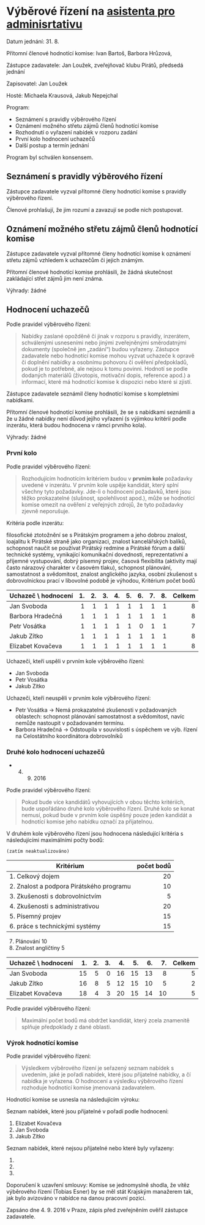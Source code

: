# Výběrové řízení na [asistenta pro adminisrtativu](https://github.com/pirati-cz/KlubPraha/tree/master/vyberka/asistent-pro-administrativu )

Datum jednání: 31. 8. 

Přítomní členové hodnotící komise: Ivan Bartoš, Barbora Hrůzová,

Zástupce zadavatele: Jan Loužek, zveřejňovač klubu Pirátů, předsedá jednání

Zapisovatel: Jan Loužek

Hosté: Michaela Krausová, Jakub Nepejchal

Program:

* Seznámení s pravidly výběrového řízení
* Oznámení možného střetu zájmů členů hodnotící komise
* Rozhodnutí o vyřazení nabídek v rozporu zadání
* První kolo hodnocení uchazečů
* Další postup a termín jednání

Program byl schválen konsensem.

## Seznámení s pravidly výběrového řízení

Zástupce zadavatele vyzval přítomné členy hodnotící komise s pravidly výběrového řízení. 

Členové prohlašují, že jim rozumí a zavazují se podle nich postupovat.

## Oznámení možného střetu zájmů členů hodnotící komise

Zástupce zadavatele vyzval přítomné členy hodnotící komise k oznámení střetu zájmů vzhledem k uchazečům či jejich známým. 

Přítomní členové hodnotící komise prohlásili, že žádná skutečnost zakládající střet zájmů jim není známa.

Výhrady: žádné

## Hodnocení uchazečů

Podle pravidel výběrového řízení:

> Nabídky zaslané opožděně či jinak v rozporu s pravidly, inzerátem, schválenými usneseními nebo jinými zveřejněnými směrodatnými dokumenty (společně jen „zadání“) budou vyřazeny. Zástupce zadavatele nebo hodnotící komise mohou vyzvat uchazeče k opravě či doplnění nabídky a osobnímu pohovoru či ověření předpokladů, pokud je to potřebné, ale nejsou k tomu povinni. Hodnotí se podle dodaných materiálů (životopis, motivační dopis, reference apod.) a informací, které má hodnotící komise k dispozici nebo které si zjistí.

Zástupce zadavatele seznámil členy hodnotící komise s kompletními nabídkami.

Přítomní členové hodnotící komise prohlásili, že se s nabídkami seznámili a že u žádné nabídky není důvod jejího vyřazení (s výjimkou kritérií podle inzerátu, která budou hodnocena v rámci prvního kola).

Výhrady: žádné

### První kolo

Podle pravidel výběrového řízení:

> Rozhodujícím hodnotícím kritériem budou v **prvním kole** požadavky uvedené v inzerátu. V prvním kole uspěje kandidát, který splní všechny tyto požadavky. Jde-li o hodnocení požadavků, které jsou těžko prokazatelné (slušnost, spolehlivost apod.), může se hodnotící komise omezit na ověření z veřejných zdrojů, že tyto požadavky zjevně neporušuje.

Kritéria podle inzerátu:
    
filosofické ztotožnění se s Pirátským programem a jeho dobrou znalost, loajalitu k Pirátské straně jako organizaci,
znalost kancelářských balíků, schopnost naučit se používat Pirátský redmine a Pirátské fórum a další technické systémy,
vynikající komunikační dovednosti, reprezentativní a příjemné vystupování,
dobrý písemný projev,
časová flexibilita (aktivity mají často nárazový charakter v časovém tlaku),
schopnost plánování, samostatnost a svědomitost,
znalost anglického jazyka,
osobní zkušenost s dobrovolnickou prací v libovolné podobě je výhodou,
Kritérium počet bodů

Uchazeč \ hodnocení | 1. | 2. | 3. | 4. | 5. | 6. | 7. | 8. | Celkem
------------------- | --: | --: | --: | --: | --: | --: | --: | --:| --:|
Jan Svoboda| 1 | 1 | 1 | 1 | 1 | 1 | 1 | 1 |  8
Barbora Hradečná| 1 | 1 | 1 | 1 | 1 | 1 | 1 | 1 | 8
Petr Vosátka| 1 | 1 | 1 | 1 | 1 | 0 | 1 | 1 | 7
Jakub Zítko| 1 | 1 | 1 | 1 | 1 | 1 | 1 | 1 | 8
Elizabet Kovačeva | 1 | 1 | 1 | 1 | 1 | 1 | 1 | 1 | 8

Uchazeči, kteří uspěli v prvním kole výběrového řízení:

* Jan Svoboda
* Petr Vosátka
* Jakub Zítko

Uchazeči, kteří neuspěli v prvním kole výběrového řízení:

* Petr Vosátka → Nemá prokazatelné zkušenosti v požadovaných oblastech: schopnost plánování samostatnost a svědomitost, navíc nemůže nastoupit v požadovaném termínu. 
* Barbora Hradečná → Odstoupila v souvislosti s úspěchem ve výb. řízení na Celostátního koordinátora dobrovolníků

### Druhé kolo hodnocení uchazečů

* 4. 9. 2016

Podle pravidel výběrového řízení:

> Pokud bude více kandidátů vyhovujících v obou těchto kritériích, bude uspořádáno druhé kolo výběrového řízení. Druhé kolo se konat nemusí, pokud bude v prvním kole úspěšný pouze jeden kandidát a hodnotící komise jeho nabídku označí za přijatelnou. 

V druhém kole výběrového řízení jsou hodnocena následující kritéria s následujícími maximálními počty bodů:
    
    (zatím neaktualizováno)

Kritérium | počet bodů
--------- | ---------:
1. Celkový dojem | 20
2. Znalost a podpora Pirátského programu | 10
3. Zkušenosti s dobrovolnictvím | 5
4. Zkušenosti s administrativou | 20
5. Písemný projev | 15
6. práce s technickými systémy | 15
7. Plánování 10
8. Znalost angličtiny 5


Uchazeč \ hodnocení |  1. |  2. |  3. |  4. |  5. | 6. | 7. | Celkem
------------------- | --: | --: | --: | --: | --: | --: | --: | ---:
Jan Svoboda  | 15 | 5 | 0 | 16 | 15 | 13 | 8 | 5 | 77
Jakub Zítko | 16 | 8 | 5 | 12 | 15 | 10 | 5 | 2 | 73
Elizabet Kovačeva | 18 | 4 | 3 | 20 | 15 | 14 | 10 | 5 | 89

Podle pravidel výběrového řízení:

> Maximální počet bodů má obdržet kandidát, který zcela znamenitě splňuje předpoklady z dané oblasti. 

### Výrok hodnotící komise

Podle pravidel výběrového řízení:

> Výsledkem výběrového řízení je seřazený seznam nabídek s uvedením, jaké je pořadí nabídek, které jsou přijatelné nabídky, a čí nabídka je vyřazena. O hodnocení a výsledku výběrového řízení rozhoduje hodnotící komise jmenovaná zadavatelem. 

Hodnotící komise se usnesla na následujícím výroku:

Seznam nabídek, které jsou přijatelné v pořadí podle hodnocení:

1. Elizabet Kovačeva
2. Jan Svoboda
3. Jakub Zítko

Seznam nabídek, které nejsou přijatelné nebo které byly vyřazeny:

1. 
2. 
3. 

Doporučení k uzavření smlouvy: Komise se jednomyslně shodla, že vítěz výběrového řízení (Tobias Esner) by se měl stát Krajským manažerem tak, jak bylo avizováno v nabídce na danou pracovní pozici.

Zapsáno dne 4. 9. 2016 v Praze, zápis před zveřejněním ověřil zástupce zadavatele.

